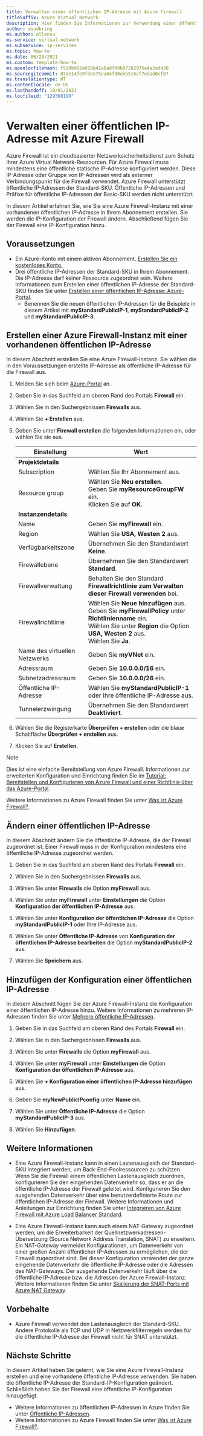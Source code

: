 ```yaml
---
title: Verwalten einer öffentlichen IP-Adresse mit Azure Firewall
titleSuffix: Azure Virtual Network
description: Hier finden Sie Informationen zur Verwendung einer öffentlichen IP-Adresse mit Azure Firewall sowie zum Ändern der Konfiguration.
author: asudbring
ms.author: allensu
ms.service: virtual-network
ms.subservice: ip-services
ms.topic: how-to
ms.date: 06/28/2021
ms.custom: template-how-to
ms.openlocfilehash: f520b992e018b41a8adf99b87202975a4a2edd38
ms.sourcegitcommit: 87de14fe9fdee75ea64f30ebb516cf7edad0cf87
ms.translationtype: HT
ms.contentlocale: de-DE
ms.lasthandoff: 10/01/2021
ms.locfileid: "129368199"
---
```

# <a name="manage-a-public-ip-address-with-azure-firewall"></a>Verwalten einer öffentlichen IP-Adresse mit Azure Firewall

Azure Firewall ist ein cloudbasierter Netzwerksicherheitsdienst zum Schutz Ihrer Azure Virtual Network-Ressourcen. Für Azure Firewall muss mindestens eine öffentliche statische IP-Adresse konfiguriert werden. Diese IP-Adresse oder Gruppe von IP-Adressen wird als externer Verbindungspunkt für die Firewall verwendet. Azure Firewall unterstützt öffentliche IP-Adressen der Standard-SKU. Öffentliche IP-Adressen und Präfixe für öffentliche IP-Adressen der Basic-SKU werden nicht unterstützt. 

In diesem Artikel erfahren Sie, wie Sie eine Azure Firewall-Instanz mit einer vorhandenen öffentlichen IP-Adresse in Ihrem Abonnement erstellen. Sie werden die IP-Konfiguration der Firewall ändern. Abschließend fügen Sie der Firewall eine IP-Konfiguration hinzu.

## <a name="prerequisites"></a>Voraussetzungen

- Ein Azure-Konto mit einem aktiven Abonnement. [Erstellen Sie ein kostenloses Konto.](https://azure.microsoft.com/free/?ref=microsoft.com&utm_source=microsoft.com&utm_medium=docs&utm_campaign=visualstudio)
- Drei öffentliche IP-Adressen der Standard-SKU in Ihrem Abonnement. Die IP-Adresse darf keiner Ressource zugeordnet sein. Weitere Informationen zum Erstellen einer öffentlichen IP-Adresse der Standard-SKU finden Sie unter [Erstellen einer öffentlichen IP-Adresse: Azure-Portal](../../virtual-network/create-public-ip-portal.md).
    - Benennen Sie die neuen öffentlichen IP-Adressen für die Beispiele in diesem Artikel mit **myStandardPublicIP-1**, **myStandardPublicIP-2** und **myStandardPublicIP-3**.

## <a name="create-azure-firewall-existing-public-ip"></a>Erstellen einer Azure Firewall-Instanz mit einer vorhandenen öffentlichen IP-Adresse

In diesem Abschnitt erstellen Sie eine Azure Firewall-Instanz. Sie wählen die in den Voraussetzungen erstellte IP-Adresse als öffentliche IP-Adresse für die Firewall aus.

1. Melden Sie sich beim [Azure-Portal](https://portal.azure.com) an.

2. Geben Sie in das Suchfeld am oberen Rand des Portals **Firewall** ein.

3. Wählen Sie in den Suchergebnissen **Firewalls** aus.

4. Wählen Sie **+ Erstellen** aus.

5. Geben Sie unter **Firewall erstellen** die folgenden Informationen ein, oder wählen Sie sie aus.

    | Einstellung | Wert |
    | ------- | ----- |
    | **Projektdetails** |   |
    | Subscription | Wählen Sie Ihr Abonnement aus. |
    | Resource group | Wählen Sie **Neu erstellen**. </br> Geben Sie **myResourceGroupFW** ein. </br> Klicken Sie auf **OK**. |
    | **Instanzendetails** |   |
    | Name | Geben Sie **myFirewall** ein. |
    | Region | Wählen Sie **USA, Westen 2** aus. |
    | Verfügbarkeitszone | Übernehmen Sie den Standardwert **Keine**. |
    | Firewallebene  | Übernehmen Sie den Standardwert **Standard**. |
    | Firewallverwaltung | Behalten Sie den Standard **Firewallrichtlinie zum Verwalten dieser Firewall verwenden** bei.|
    | Firewallrichtlinie | Wählen Sie **Neue hinzufügen** aus. </br> Geben Sie **myFirewallPolicy** unter **Richtlinienname** ein. </br> Wählen Sie unter **Region** die Option **USA, Westen 2** aus. </br> Wählen Sie **Ja**. |
    | Name des virtuellen Netzwerks | Geben Sie **myVNet** ein. |
    | Adressraum | Geben Sie **10.0.0.0/16** ein. |
    | Subnetzadressraum | Geben Sie **10.0.0.0/26** ein. |
    | Öffentliche IP-Adresse | Wählen Sie **myStandardPublicIP-1** oder Ihre öffentliche IP-Adresse aus. |
    | Tunnelerzwingung | Übernehmen Sie den Standardwert **Deaktiviert**. |
    
 
6. Wählen Sie die Registerkarte **Überprüfen + erstellen** oder die blaue Schaltfläche **Überprüfen + erstellen** aus.

7. Klicken Sie auf **Erstellen**.

> [!NOTE]
> Dies ist eine einfache Bereitstellung von Azure Firewall. Informationen zur erweiterten Konfiguration und Einrichtung finden Sie im [Tutorial: Bereitstellen und Konfigurieren von Azure Firewall und einer Richtlinie über das Azure-Portal](../../firewall/tutorial-firewall-deploy-portal-policy.md).
>
> Weitere Informationen zu Azure Firewall finden Sie unter [Was ist Azure Firewall?](../../firewall/overview.md).

## <a name="change-public-ip-address"></a>Ändern einer öffentlichen IP-Adresse

In diesem Abschnitt ändern Sie die öffentliche IP-Adresse, die der Firewall zugeordnet ist. Einer Firewall muss in der Konfiguration mindestens eine öffentliche IP-Adresse zugeordnet werden. 

1. Geben Sie in das Suchfeld am oberen Rand des Portals **Firewall** ein.

2. Wählen Sie in den Suchergebnissen **Firewalls** aus.

3. Wählen Sie unter **Firewalls** die Option **myFirewall** aus.

4. Wählen Sie unter **myFirewall** unter **Einstellungen** die Option **Konfiguration der öffentlichen IP-Adresse** aus.

5. Wählen Sie unter **Konfiguration der öffentlichen IP-Adresse** die Option **myStandardPublicIP-1** oder Ihre IP-Adresse aus.

6. Wählen Sie unter **Öffentliche IP-Adresse** von **Konfiguration der öffentlichen IP-Adresse bearbeiten** die Option **myStandardPublicIP-2** aus.

7. Wählen Sie **Speichern** aus.

## <a name="add-public-ip-configuration"></a>Hinzufügen der Konfiguration einer öffentlichen IP-Adresse

In diesem Abschnitt fügen Sie der Azure Firewall-Instanz die Konfiguration einer öffentlichen IP-Adresse hinzu. Weitere Informationen zu mehreren IP-Adressen finden Sie unter [Mehrere öffentliche IP-Adressen](../../firewall/features.md#multiple-public-ip-addresses).  

1. Geben Sie in das Suchfeld am oberen Rand des Portals **Firewall** ein.

2. Wählen Sie in den Suchergebnissen **Firewalls** aus.

3. Wählen Sie unter **Firewalls** die Option **myFirewall** aus.

4. Wählen Sie unter **myFirewall** unter **Einstellungen** die Option **Konfiguration der öffentlichen IP-Adresse** aus.

5. Wählen Sie **+ Konfiguration einer öffentlichen IP-Adresse hinzufügen** aus.

6. Geben Sie **myNewPublicIPconfig** unter **Name** ein.

7. Wählen Sie unter **Öffentliche IP-Adresse** die Option **myStandardPublicIP-3** aus.

8. Wählen Sie **Hinzufügen**.

## <a name="more-information"></a>Weitere Informationen

* Eine Azure Firewall-Instanz kann in einen Lastenausgleich der Standard-SKU integriert werden, um Back-End-Poolressourcen zu schützen.  Wenn Sie die Firewall einem öffentlichen Lastenausgleich zuordnen, konfigurieren Sie den eingehenden Datenverkehr so, dass er an die öffentliche IP-Adresse der Firewall geleitet wird. Konfigurieren Sie den ausgehenden Datenverkehr über eine benutzerdefinierte Route zur öffentlichen IP-Adresse der Firewall.  Weitere Informationen und Anleitungen zur Einrichtung finden Sie unter [Integrieren von Azure Firewall mit Azure Load Balancer Standard](../../firewall/integrate-lb.md). 

* Eine Azure Firewall-Instanz kann auch einem NAT-Gateway zugeordnet werden, um die Erweiterbarkeit der Quellnetzwerkadressen-Übersetzung (Source Network Address Translation, SNAT) zu erweitern. Ein NAT-Gateway vermeidet Konfigurationen, um Datenverkehr von einer großen Anzahl öffentlicher IP-Adressen zu ermöglichen, die der Firewall zugeordnet sind. Bei dieser Konfiguration verwendet der ganze eingehende Datenverkehr die öffentliche IP-Adresse oder die Adressen des NAT-Gateways. Der ausgehende Datenverkehr läuft über die öffentliche IP-Adresse bzw. die Adressen der Azure Firewall-Instanz.  Weitere Informationen finden Sie unter [Skalierung der SNAT-Ports mit Azure NAT Gateway](../../firewall/integrate-with-nat-gateway.md).

## <a name="caveats"></a>Vorbehalte

* Azure Firewall verwendet den Lastenausgleich der Standard-SKU. Andere Protokolle als TCP und UDP in Netzwerkfilterregeln werden für die öffentliche IP-Adresse der Firewall nicht für SNAT unterstützt. 
## <a name="next-steps"></a>Nächste Schritte

In diesem Artikel haben Sie gelernt, wie Sie eine Azure Firewall-Instanz erstellen und eine vorhandene öffentliche IP-Adresse verwenden. Sie haben die öffentliche IP-Adresse der Standard-IP-Konfiguration geändert. Schließlich haben Sie der Firewall eine öffentliche IP-Konfiguration hinzugefügt.

- Weitere Informationen zu öffentlichen IP-Adressen in Azure finden Sie unter [Öffentliche IP-Adressen](../../virtual-network/public-ip-addresses.md).
- Weitere Informationen zu Azure Firewall finden Sie unter [Was ist Azure Firewall?](../../firewall/overview.md).
